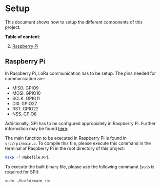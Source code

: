 # Setup

This document shows how to setup the different components of this project.

**Table of content**:

2. [Raspberry Pi](#raspberry-pi)

## Raspberry Pi

In Raspberry Pi, LoRa communication has to be setup. The pins needed for
communication are:

- MISO. GPIO9
- MOSI. GPIO10
- SCLK. GPIO11
- DI0. GPIO27
- RST. GPIO22
- NSS. GPIO8

Additionally, SPI has to be configured appropiately in Raspberry Pi. Further
information may be found [here](https://www.raspberrypi-spy.co.uk/2014/08/enabling-the-spi-interface-on-the-raspberry-pi/).

The main function to be executed in Raspberry Pi is found in `src/rpi/main.c`.
To compile this file, please execute this command in the terminal of Raspberry
Pi in the root directory of this project:

```bash
make -f Makefile.RPi
```

To execute the built binary file, please use the following command (`sudo` is 
required for SPI):

```bash
sudo ./build/main_rpi
```